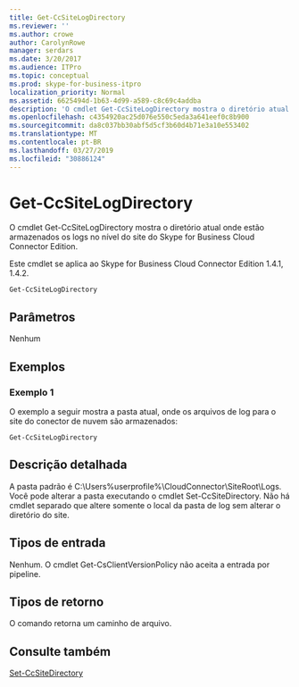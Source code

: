 ```yaml
---
title: Get-CcSiteLogDirectory
ms.reviewer: ''
ms.author: crowe
author: CarolynRowe
manager: serdars
ms.date: 3/20/2017
ms.audience: ITPro
ms.topic: conceptual
ms.prod: skype-for-business-itpro
localization_priority: Normal
ms.assetid: 6625494d-1b63-4d99-a589-c8c69c4addba
description: 'O cmdlet Get-CcSiteLogDirectory mostra o diretório atual onde estão armazenados os logs no nível do site do Skype for Business Cloud Connector Edition. '
ms.openlocfilehash: c4354920ac25d076e550c5eda3a641eef0c8b900
ms.sourcegitcommit: da8c037bb30abf5d5cf3b60d4b71e3a10e553402
ms.translationtype: MT
ms.contentlocale: pt-BR
ms.lasthandoff: 03/27/2019
ms.locfileid: "30886124"
---
```

# <a name="get-ccsitelogdirectory"></a>Get-CcSiteLogDirectory
 
O cmdlet Get-CcSiteLogDirectory mostra o diretório atual onde estão armazenados os logs no nível do site do Skype for Business Cloud Connector Edition.  
  
Este cmdlet se aplica ao Skype for Business Cloud Connector Edition 1.4.1, 1.4.2.
  
```
Get-CcSiteLogDirectory
```

## <a name="parameters"></a>Parâmetros

Nenhum
  
## <a name="examples"></a>Exemplos
<a name="Examples"> </a>

### <a name="example-1"></a>Exemplo 1

O exemplo a seguir mostra a pasta atual, onde os arquivos de log para o site do conector de nuvem são armazenados:
  
```
Get-CcSiteLogDirectory
```

## <a name="detailed-description"></a>Descrição detalhada
<a name="DetailedDescription"> </a>

A pasta padrão é C:\Users\%userprofile%\CloudConnector\SiteRoot\Logs. Você pode alterar a pasta executando o cmdlet Set-CcSiteDirectory. Não há cmdlet separado que altere somente o local da pasta de log sem alterar o diretório do site.
  
## <a name="input-types"></a>Tipos de entrada
<a name="InputTypes"> </a>

Nenhum. O cmdlet Get-CsClientVersionPolicy não aceita a entrada por pipeline.
  
## <a name="return-types"></a>Tipos de retorno
<a name="ReturnTypes"> </a>

O comando retorna um caminho de arquivo.
  
## <a name="see-also"></a>Consulte também
<a name="ReturnTypes"> </a>

[Set-CcSiteDirectory](set-ccsitedirectory.md)
  

